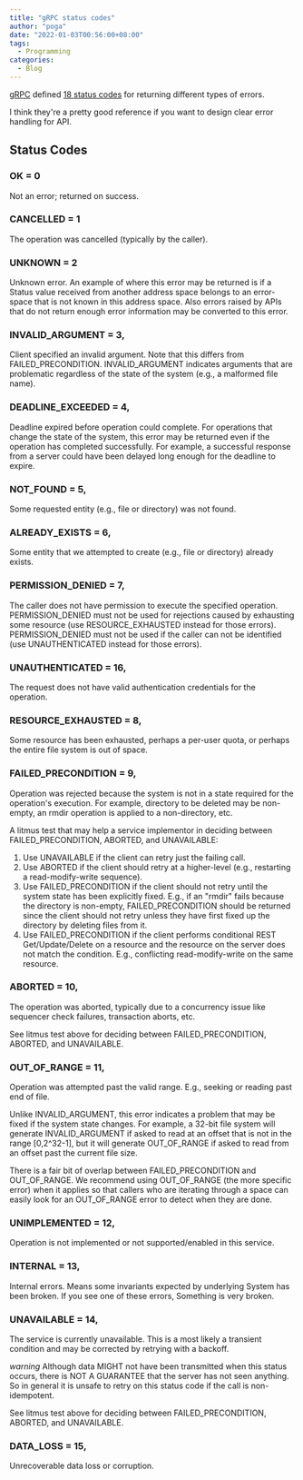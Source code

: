 ```yaml
---
title: "gRPC status codes"
author: "poga"
date: "2022-01-03T00:56:00+08:00"
tags:
  - Programming
categories:
  - Blog
---
```


[gRPC](https://grpc.io) defined [18 status codes](https://github.com/grpc/grpc/blob/0e00c430827e81d61e1e7164ef04ca21ccbfaa77/include/grpcpp/impl/codegen/status_code_enum.h) for returning different types of errors.

I think they're a pretty good reference if you want to design clear error handling for API.

<!--more-->

## Status Codes

### OK = 0

Not an error; returned on success.

### CANCELLED = 1

The operation was cancelled (typically by the caller).

### UNKNOWN = 2

Unknown error. An example of where this error may be returned is if a Status value received from another address space belongs to an error-space that is not known in this address space. Also errors raised by APIs that do not return enough error information may be converted to this error.

### INVALID_ARGUMENT = 3,

Client specified an invalid argument. Note that this differs from
FAILED_PRECONDITION. INVALID_ARGUMENT indicates arguments that are
problematic regardless of the state of the system (e.g., a malformed file
name).

### DEADLINE_EXCEEDED = 4,

Deadline expired before operation could complete. For operations that
change the state of the system, this error may be returned even if the
operation has completed successfully. For example, a successful response
from a server could have been delayed long enough for the deadline to
expire.

### NOT_FOUND = 5,

Some requested entity (e.g., file or directory) was not found.

### ALREADY_EXISTS = 6,

Some entity that we attempted to create (e.g., file or directory) already
exists.

### PERMISSION_DENIED = 7,

The caller does not have permission to execute the specified operation.
PERMISSION_DENIED must not be used for rejections caused by exhausting
some resource (use RESOURCE_EXHAUSTED instead for those errors).
PERMISSION_DENIED must not be used if the caller can not be identified
(use UNAUTHENTICATED instead for those errors).

### UNAUTHENTICATED = 16,

The request does not have valid authentication credentials for the
operation.

### RESOURCE_EXHAUSTED = 8,

Some resource has been exhausted, perhaps a per-user quota, or perhaps the
entire file system is out of space.

### FAILED_PRECONDITION = 9,

Operation was rejected because the system is not in a state required for
the operation's execution. For example, directory to be deleted may be
non-empty, an rmdir operation is applied to a non-directory, etc.

A litmus test that may help a service implementor in deciding
between FAILED_PRECONDITION, ABORTED, and UNAVAILABLE:
1. Use UNAVAILABLE if the client can retry just the failing call.
2. Use ABORTED if the client should retry at a higher-level
     (e.g., restarting a read-modify-write sequence).
3. Use FAILED_PRECONDITION if the client should not retry until
     the system state has been explicitly fixed. E.g., if an "rmdir"
     fails because the directory is non-empty, FAILED_PRECONDITION
     should be returned since the client should not retry unless
     they have first fixed up the directory by deleting files from it.
4. Use FAILED_PRECONDITION if the client performs conditional
     REST Get/Update/Delete on a resource and the resource on the
     server does not match the condition. E.g., conflicting
     read-modify-write on the same resource.

### ABORTED = 10,

The operation was aborted, typically due to a concurrency issue like
sequencer check failures, transaction aborts, etc.

See litmus test above for deciding between FAILED_PRECONDITION, ABORTED,
and UNAVAILABLE.

### OUT_OF_RANGE = 11,

Operation was attempted past the valid range. E.g., seeking or reading
past end of file.

Unlike INVALID_ARGUMENT, this error indicates a problem that may be fixed
if the system state changes. For example, a 32-bit file system will
generate INVALID_ARGUMENT if asked to read at an offset that is not in the
range [0,2^32-1], but it will generate OUT_OF_RANGE if asked to read from
an offset past the current file size.

There is a fair bit of overlap between FAILED_PRECONDITION and
OUT_OF_RANGE. We recommend using OUT_OF_RANGE (the more specific error)
when it applies so that callers who are iterating through a space can
easily look for an OUT_OF_RANGE error to detect when they are done.

### UNIMPLEMENTED = 12,

Operation is not implemented or not supported/enabled in this service.

### INTERNAL = 13,

Internal errors. Means some invariants expected by underlying System has
been broken. If you see one of these errors, Something is very broken.

### UNAVAILABLE = 14,

The service is currently unavailable. This is a most likely a transient
condition and may be corrected by retrying with a backoff.

*warning* Although data MIGHT not have been transmitted when this
status occurs, there is NOT A GUARANTEE that the server has not seen
anything. So in general it is unsafe to retry on this status code
if the call is non-idempotent.

See litmus test above for deciding between FAILED_PRECONDITION, ABORTED,
and UNAVAILABLE.

### DATA_LOSS = 15,

Unrecoverable data loss or corruption.

